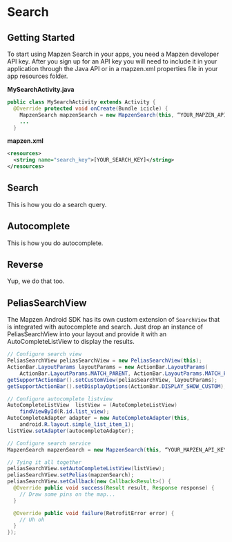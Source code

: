 # Search

## Getting Started

To start using Mapzen Search in your apps, you need a Mapzen developer API key. After you sign up for an API key you will need to include it in your application through the Java API or in a mapzen.xml properties file in your app resources folder.

**MySearchActivity.java**

```java
public class MySearchActivity extends Activity {
  @Override protected void onCreate(Bundle icicle) {
    MapzenSearch mapzenSearch = new MapzenSearch(this, “YOUR_MAPZEN_API_KEY”);
    ...
  }
```

**mapzen.xml**

```xml
<resources>
  <string name="search_key">[YOUR_SEARCH_KEY]</string>
</resources>
```

## Search
This is how you do a search query.

## Autocomplete
This is how you do autocomplete.

## Reverse
Yup, we do that too.

## PeliasSearchView
The Mapzen Android SDK has its own custom extension of `SearchView` that is integrated with autocomplete and search. Just drop an instance of PeliasSearchView into your layout and provide it with an AutoCompleteListView to display the results.

```java
// Configure search view
PeliasSearchView peliasSearchView = new PeliasSearchView(this);
ActionBar.LayoutParams layoutParams = new ActionBar.LayoutParams(
    ActionBar.LayoutParams.MATCH_PARENT, ActionBar.LayoutParams.MATCH_PARENT);
getSupportActionBar().setCustomView(peliasSearchView, layoutParams);
getSupportActionBar().setDisplayOptions(ActionBar.DISPLAY_SHOW_CUSTOM);

// Configure autocomplete listview
AutoCompleteListView  listView = (AutoCompleteListView)
    findViewById(R.id.list_view);
AutoCompleteAdapter adapter = new AutoCompleteAdapter(this,
    android.R.layout.simple_list_item_1);
listView.setAdapter(autocompleteAdapter);

// Configure search service
MapzenSearch mapzenSearch = new MapzenSearch(this, “YOUR_MAPZEN_API_KEY”);

// Tying it all together
peliasSearchView.setAutoCompleteListView(listView);
peliasSearchView.setPelias(mapzenSearch);
peliasSearchView.setCallback(new Callback<Result>() {
  @Override public void success(Result result, Response response) {
    // Draw some pins on the map...
  }

  @Override public void failure(RetrofitError error) {
    // Uh oh
  }
});

```

